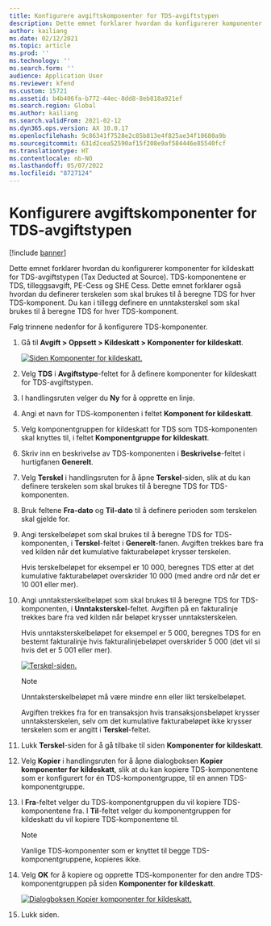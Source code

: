 ```yaml
---
title: Konfigurere avgiftskomponenter for TDS-avgiftstypen
description: Dette emnet forklarer hvordan du konfigurerer komponenter for kildeskatt for TDS-avgiftstypen (Tax Deducted at Source). Det forklarer også hvordan du definerer terskelgrensen som skal brukes til å beregne TDS for hver TDS-komponent.
author: kailiang
ms.date: 02/12/2021
ms.topic: article
ms.prod: ''
ms.technology: ''
ms.search.form: ''
audience: Application User
ms.reviewer: kfend
ms.custom: 15721
ms.assetid: b4b406fa-b772-44ec-8dd8-8eb818a921ef
ms.search.region: Global
ms.author: kailiang
ms.search.validFrom: 2021-02-12
ms.dyn365.ops.version: AX 10.0.17
ms.openlocfilehash: 9c86341f7528e2c85b813e4f825ae34f10680a9b
ms.sourcegitcommit: 631d2cea52590af15f208e9af584446e85540fcf
ms.translationtype: HT
ms.contentlocale: nb-NO
ms.lasthandoff: 05/07/2022
ms.locfileid: "8727124"
---
```

# <a name="set-up-tax-components-for-the-tds-tax-type"></a>Konfigurere avgiftskomponenter for TDS-avgiftstypen

[!include [banner](../includes/banner.md)]

Dette emnet forklarer hvordan du konfigurerer komponenter for kildeskatt for TDS-avgiftstypen (Tax Deducted at Source). TDS-komponentene er TDS, tilleggsavgift, PE-Cess og SHE Cess. Dette emnet forklarer også hvordan du definerer terskelen som skal brukes til å beregne TDS for hver TDS-komponent. Du kan i tillegg definere en unntaksterskel som skal brukes til å beregne TDS for hver TDS-komponent.

Følg trinnene nedenfor for å konfigurere TDS-komponenter.

1. Gå til **Avgift \> Oppsett \> Kildeskatt \> Komponenter for kildeskatt**.

    [![Siden Komponenter for kildeskatt.](./media/apac-ind-TDS-9.png)](./media/apac-ind-TDS-9.png)

2. Velg **TDS** i **Avgiftstype**-feltet for å definere komponenter for kildeskatt for TDS-avgiftstypen.
3. I handlingsruten velger du **Ny** for å opprette en linje.
4. Angi et navn for TDS-komponenten i feltet **Komponent for kildeskatt**.
5. Velg komponentgruppen for kildeskatt for TDS som TDS-komponenten skal knyttes til, i feltet **Komponentgruppe for kildeskatt**.
6. Skriv inn en beskrivelse av TDS-komponenten i **Beskrivelse**-feltet i hurtigfanen **Generelt**.
7. Velg **Terskel** i handlingsruten for å åpne **Terskel**-siden, slik at du kan definere terskelen som skal brukes til å beregne TDS for TDS-komponenten.
8. Bruk feltene **Fra-dato** og **Til-dato** til å definere perioden som terskelen skal gjelde for.
9. Angi terskelbeløpet som skal brukes til å beregne TDS for TDS-komponenten, i **Terskel**-feltet i **Generelt**-fanen. Avgiften trekkes bare fra ved kilden når det kumulative fakturabeløpet krysser terskelen.

    Hvis terskelbeløpet for eksempel er 10 000, beregnes TDS etter at det kumulative fakturabeløpet overskrider 10 000 (med andre ord når det er 10 001 eller mer).

10. Angi unntaksterskelbeløpet som skal brukes til å beregne TDS for TDS-komponenten, i **Unntaksterskel**-feltet. Avgiften på en fakturalinje trekkes bare fra ved kilden når beløpet krysser unntaksterskelen.

    Hvis unntaksterskelbeløpet for eksempel er 5 000, beregnes TDS for en bestemt fakturalinje hvis fakturalinjebeløpet overskrider 5 000 (det vil si hvis det er 5 001 eller mer).

    [![Terskel-siden.](./media/apac-ind-TDS-10.png)](./media/apac-ind-TDS-10.png)

    > [!NOTE]
    > Unntaksterskelbeløpet må være mindre enn eller likt terskelbeløpet.
    >
    > Avgiften trekkes fra for en transaksjon hvis transaksjonsbeløpet krysser unntaksterskelen, selv om det kumulative fakturabeløpet ikke krysser terskelen som er angitt i **Terskel**-feltet.

11. Lukk **Terskel**-siden for å gå tilbake til siden **Komponenter for kildeskatt**.
12. Velg **Kopier** i handlingsruten for å åpne dialogboksen **Kopier komponenter for kildeskatt**, slik at du kan kopiere TDS-komponentene som er konfigurert for én TDS-komponentgruppe, til en annen TDS-komponentgruppe.
13. I **Fra**-feltet velger du TDS-komponentgruppen du vil kopiere TDS-komponentene fra. I **Til**-feltet velger du komponentgruppen for kildeskatt du vil kopiere TDS-komponentene til.

    > [!NOTE]
    > Vanlige TDS-komponenter som er knyttet til begge TDS-komponentgruppene, kopieres ikke.

14. Velg **OK** for å kopiere og opprette TDS-komponenter for den andre TDS-komponentgruppen på siden **Komponenter for kildeskatt**.

    [![Dialogboksen Kopier komponenter for kildeskatt.](./media/apac-ind-TDS-11.png)](./media/apac-ind-TDS-11.png)

15. Lukk siden.

